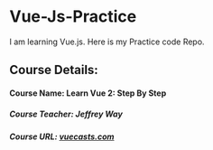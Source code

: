 # Vue-Js-Practice
I am learning Vue.js. Here is my Practice code Repo.
## Course Details:
#### Course Name: Learn Vue 2: Step By Step
#####  Course Teacher: *Jeffrey Way* 
##### Course URL: [vuecasts.com](https://laracasts.com/series/learn-vue-2-step-by-step)
